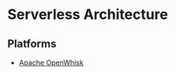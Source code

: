 # Serverless Architecture

<!--
https://linkedin.com/learning/serverless-architecture/what-you-should-know
-->

## Platforms

- [Apache OpenWhisk](/apache/apache-openwhisk.md)
